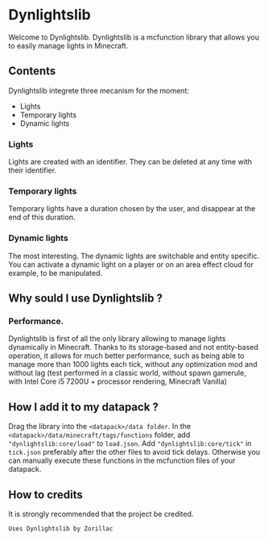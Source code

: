 # Dynlightslib
Welcome to Dynlightslib.
Dynlightslib is a mcfunction library that allows you to easily manage lights in Minecraft.

## Contents
Dynlightslib integrete three mecanism for the moment:
 - Lights
 - Temporary lights
 - Dynamic lights
### Lights
Lights are created with an identifier. They can be deleted at any time with their identifier.
### Temporary lights
Temporary lights have a duration chosen by the user, and disappear at the end of this duration.
### Dynamic lights
The most interesting. The dynamic lights are switchable and entity specific. You can activate a dynamic light on a player or on an area effect cloud for example, to be manipulated.

## Why sould I use Dynlightslib ?
### Performance.
Dynlightslib is first of all the only library allowing to manage lights dynamically in Minecraft. Thanks to its storage-based and not entity-based operation, it allows for much better performance, such as being able to manage more than 1000 lights each tick, without any optimization mod and without lag (test performed in a classic world, without spawn gamerule, with Intel Core i5 7200U + processor rendering, Minecraft Vanilla)

## How I add it to my datapack ?
Drag the library into the `<datapack>/data folder`.
In the `<datapack>/data/minecraft/tags/functions` folder, add `"dynlightslib:core/load"` to `load.json`. Add `"dynlightslib:core/tick"` in `tick.json` preferably after the other files to avoid tick delays. Otherwise you can manually execute these functions in the mcfunction files of your datapack.

## How to credits
It is strongly recommended that the project be credited.
```
Uses Dynlightslib by Zorillac

```
